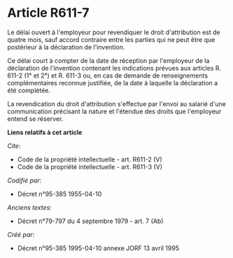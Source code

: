 # Article R611-7

Le délai ouvert à l'employeur pour revendiquer le droit d'attribution est de quatre mois, sauf accord contraire entre les
parties qui ne peut être que postérieur à la déclaration de l'invention. 

Ce délai court à compter de la date de réception par l'employeur de la déclaration de l'invention contenant les indications
prévues aux articles R. 611-2 (1° et 2°) et R. 611-3 ou, en cas de demande de renseignements complémentaires reconnue
justifiée, de la date à laquelle la déclaration a été complétée. 

La revendication du droit d'attribution s'effectue par l'envoi au salarié d'une communication précisant la nature et
l'étendue des droits que l'employeur entend se réserver.

**Liens relatifs à cet article**

_Cite_:

  - Code de la propriété intellectuelle - art. R611-2 (V)
  - Code de la propriété intellectuelle - art. R611-3 (V)

_Codifié par_:

  - Décret n°95-385 1955-04-10

_Anciens textes_:

  - Décret n°79-797 du 4 septembre 1979 - art. 7 (Ab)

_Créé par_:

  - Décret n°95-385 1995-04-10 annexe JORF 13 avril 1995
